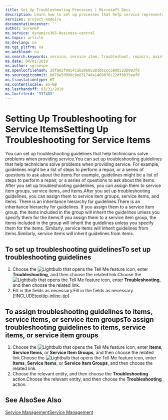 ```yaml
---
title: Set Up Troubleshooting Processes | Microsoft Docs
description: Learn how to set up processes that help service representatives identify and resolve issues with service items.
services: project-madeira
documentationcenter: ''
author: SorenGP
ms.service: dynamics365-business-central
ms.topic: article
ms.devlang: na
ms.tgt_pltfrm: na
ms.workload: na
ms.search.keywords: service, service item, troubleshoot, repairs, maintenance
ms.date: 04/01/2019
ms.author: sgroespe
ms.openlocfilehash: 2dfa02f0054cab20605281bb1cc580b522b893fd
ms.sourcegitcommit: bd78a5d990c9e83174da1409076c22df8b35eafd
ms.translationtype: HT
ms.contentlocale: en-GB
ms.lasthandoff: 03/31/2019
ms.locfileid: "937488"
---
```

# <a name="setting-up-troubleshooting-for-service-items"></a><span data-ttu-id="1a4af-103">Setting Up Troubleshooting for Service Items</span><span class="sxs-lookup"><span data-stu-id="1a4af-103">Setting Up Troubleshooting for Service Items</span></span>
<span data-ttu-id="1a4af-104">You can set up troubleshooting guidelines that help technicians solve problems when providing service.</span><span class="sxs-lookup"><span data-stu-id="1a4af-104">You can set up troubleshooting guidelines that help technicians solve problems when providing service.</span></span> <span data-ttu-id="1a4af-105">For example, guidelines might be a list of steps to perform a repair, or a series of questions to ask about the items.</span><span class="sxs-lookup"><span data-stu-id="1a4af-105">For example, guidelines might be a list of steps to perform a repair, or a series of questions to ask about the items.</span></span> <span data-ttu-id="1a4af-106">After you set up troubleshooting guidelines, you can assign them to service item groups, service items, and items.</span><span class="sxs-lookup"><span data-stu-id="1a4af-106">After you set up troubleshooting guidelines, you can assign them to service item groups, service items, and items.</span></span> <span data-ttu-id="1a4af-107">There is an inheritance hierarchy for guidelines.</span><span class="sxs-lookup"><span data-stu-id="1a4af-107">There is an inheritance hierarchy for guidelines.</span></span> <span data-ttu-id="1a4af-108">If you assign them to a service item group, the items included in the group will inherit the guidelines unless you specify them for the items.</span><span class="sxs-lookup"><span data-stu-id="1a4af-108">If you assign them to a service item group, the items included in the group will inherit the guidelines unless you specify them for the items.</span></span> <span data-ttu-id="1a4af-109">Similarly, service items will inherit guidelines from items.</span><span class="sxs-lookup"><span data-stu-id="1a4af-109">Similarly, service items will inherit guidelines from items.</span></span>  

## <a name="to-set-up-troubleshooting-guidelines"></a><span data-ttu-id="1a4af-110">To set up troubleshooting guidelines</span><span class="sxs-lookup"><span data-stu-id="1a4af-110">To set up troubleshooting guidelines</span></span>
1. <span data-ttu-id="1a4af-111">Choose the ![Lightbulb that opens the Tell Me feature](media/ui-search/search_small.png "Tell me what you want to do") icon, enter **Troubleshooting**, and then choose the related link.</span><span class="sxs-lookup"><span data-stu-id="1a4af-111">Choose the ![Lightbulb that opens the Tell Me feature](media/ui-search/search_small.png "Tell me what you want to do") icon, enter **Troubleshooting**, and then choose the related link.</span></span>  
2. <span data-ttu-id="1a4af-112">Fill in the fields as necessary.</span><span class="sxs-lookup"><span data-stu-id="1a4af-112">Fill in the fields as necessary.</span></span> [!INCLUDE[tooltip-inline-tip](includes/tooltip-inline-tip_md.md)]  

## <a name="to-assign-troubleshooting-guidelines-to-items-service-items-or-service-item-groups"></a><span data-ttu-id="1a4af-113">To assign troubleshooting guidelines to items, service items, or service item groups</span><span class="sxs-lookup"><span data-stu-id="1a4af-113">To assign troubleshooting guidelines to items, service items, or service item groups</span></span>
1. <span data-ttu-id="1a4af-114">Choose the ![Lightbulb that opens the Tell Me feature](media/ui-search/search_small.png "Tell me what you want to do") icon, enter **Items**, **Service Items**, or **Service Item Groups**, and then choose the related link.</span><span class="sxs-lookup"><span data-stu-id="1a4af-114">Choose the ![Lightbulb that opens the Tell Me feature](media/ui-search/search_small.png "Tell me what you want to do") icon, enter **Items**, **Service Items**, or **Service Item Groups**, and then choose the related link.</span></span>  
2. <span data-ttu-id="1a4af-115">Choose the relevant entity, and then choose the **Troubleshooting** action.</span><span class="sxs-lookup"><span data-stu-id="1a4af-115">Choose the relevant entity, and then choose the **Troubleshooting** action.</span></span>  

## <a name="see-also"></a><span data-ttu-id="1a4af-116">See Also</span><span class="sxs-lookup"><span data-stu-id="1a4af-116">See Also</span></span>
[<span data-ttu-id="1a4af-117">Service Management</span><span class="sxs-lookup"><span data-stu-id="1a4af-117">Service Management</span></span>](service-service.md)